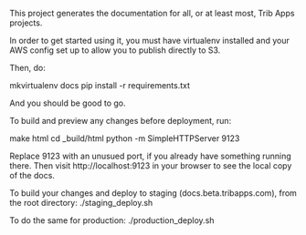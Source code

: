 This project generates the documentation for all, or at least most, Trib Apps projects.

In order to get started using it, you must have virtualenv installed and your AWS config set up
to allow you to publish directly to S3.

Then, do:

mkvirtualenv docs
pip install -r requirements.txt

And you should be good to go.

To build and preview any changes before deployment, run:

make html
cd _build/html
python -m SimpleHTTPServer 9123

Replace 9123 with an unusued port, if you already have something running there. Then visit
http://localhost:9123 in your browser to see the local copy of the docs.

To build your changes and deploy to staging (docs.beta.tribapps.com), from the root directory:
./staging_deploy.sh

To do the same for production:
./production_deploy.sh
